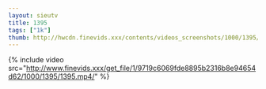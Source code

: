 ```yaml
--- 
layout: sieutv
title: 1395
tags: ["1k"]
thumb: http://hwcdn.finevids.xxx/contents/videos_screenshots/1000/1395/preview.mp4.jpg
---
```

{% include video src="http://www.finevids.xxx/get_file/1/9719c6069fde8895b2316b8e94654d62/1000/1395/1395.mp4/" %} 
